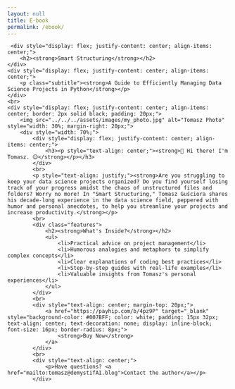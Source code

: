 ```yaml
---
layout: null
title: E-book
permalink: /ebook/
---
```


<script type="text/javascript" src="https://payhip.com/payhip.js"></script>
     <div style="display: flex; justify-content: center; align-items: center;">
        <h2><strong>Smart Structuring</strong></h2>
    </div>
    <div style="display: flex; justify-content: center; align-items: center;">
        <p class="subtitle"><strong>A Guide to Efficiently Managing Data Science Projects in Python</strong></p>
    </div>
    <br>
    <div style="display: flex; justify-content: center; align-items: center; border: 2px solid black; padding: 20px;">
        <img src="../../../assets/images/my_photo.jpg" alt="Tomasz Photo" style="width: 30%; margin-right: 20px;">
        <div style="width: 70%;">
            <div style="display: flex; justify-content: center; align-items: center;">
                <h3><p style="text-align: center;"><strong>👋 Hi there! I'm Tomasz. 😊</strong></p></h3>
            </div>
            <br>
            <p style="text-align: justify;"><strong>Are you struggling to keep your data science projects organized? Do you find yourself losing track of your progress amidst the chaos of unstructured files and folders? Worry no more! In "Smart Structuring," Tomasz Guściora shares his decade-long experience in the data science field, peppered with humor and personal anecdotes, to help you streamline your projects and increase productivity.</strong></p>
            <br>
            <div class="features">
                <h2><strong>What's Inside?</strong></h2>
                <ul>
                    <li>Practical advice on project management</li>
                    <li>Humorous analogies and metaphors to simplify complex concepts</li>
                    <li>Clear explanations of coding best practices</li>
                    <li>Step-by-step guides with real-life examples</li>
                    <li>Valuable insights from Tomasz's personal experiences</li>
                </ul>
            </div>
            <br>
            <div style="text-align: center; margin-top: 20px;">
                <a href="https://payhip.com/b/4pz9P" target="_blank" style="background-color: #007BFF; color: white; padding: 15px 32px; text-align: center; text-decoration: none; display: inline-block; font-size: 16px; border-radius: 8px;">
                    <strong>Buy Now</strong>
                </a>
            </div>
            <br>
            <div style="text-align: center;">
                <p>Have questions? <a href="mailto:tomasz@demystifAI.blog">Contact the author</a></p>
            </div>